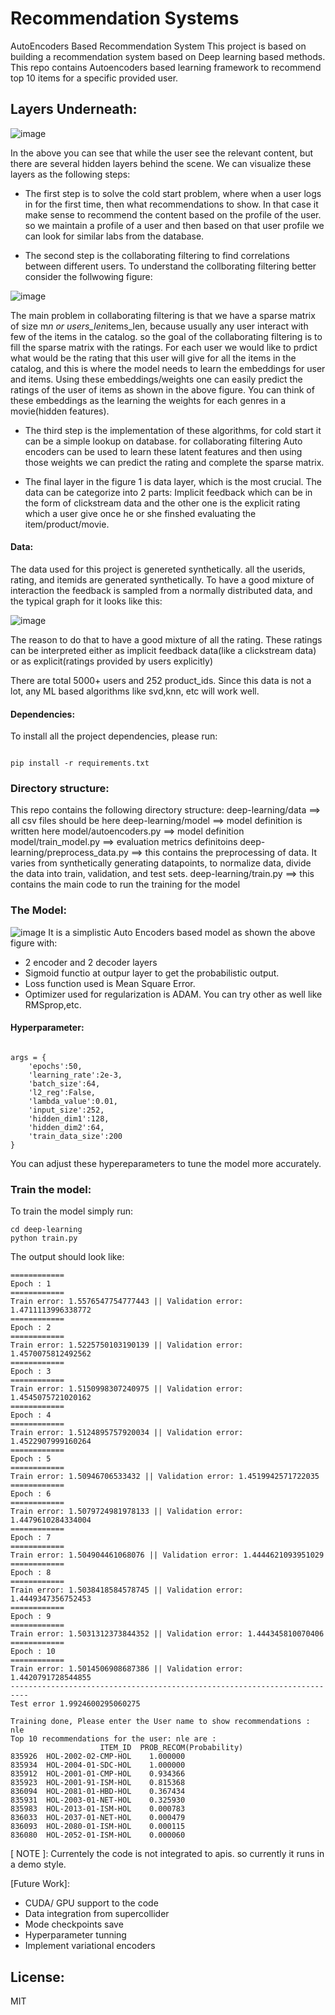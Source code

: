 # Recommendation Systems

AutoEncoders Based Recommendation System 
This project is based on building a recommendation system based on Deep learning based methods. This repo contains Autoencoders based learning framework to recommend top 10 items for a specific provided user.

## Layers Underneath:
![image](./images/poster.png)

In the above you can see that while the user see the relevant content, but there are several hidden layers behind the scene. We can visualize these layers as the following steps:
* The first step is to solve the cold start problem, where when a user logs in for the first time, then what recommendations to show. In that case it make sense to recommend the content based on the profile of the user. so we maintain a profile of a user and then based on that user profile we can look for similar labs from the database.

* The second step is the collaborating filtering to find correlations between different users. To understand the collborating filtering better consider the follwowing figure:

![image](./images/colab.png)

The main problem in collaborating filtering is that we have a sparse matrix of size m*n or users_len*items_len, because usually any user interact with few of the items in the catalog. so the goal of the collaborating filtering is to fill the sparse matrix with the ratings. For each user we would like to prdict what would be the rating that this user will give for all the items in the catalog, and this is where the model needs to learn the embeddings for user and items. Using these embeddings/weights one can easily predict the ratings of the user of items as shown in the  above figure. You can think of these embeddings as the learning the weights for each genres in a movie(hidden features). 

* The third step is the implementation of these algorithms, for cold start it can be a simple lookup on database. for collaborating filtering Auto encoders can be used to learn these latent features and then using those weights we can predict the rating and complete the sparse matrix.

* The final layer in the figure 1 is data layer, which is the most crucial. The data can be categorize into 2 parts: Implicit feedback which can be in the form of clickstream data and the other one is the explicit rating which a user give once he or she finshed evaluating the item/product/movie.



#### Data:

The data used for this project is genereted synthetically. all the userids, rating, and itemids are generated synthetically. To have a good mixture of interaction the feedback is sampled from a normally distributed data, and the typical graph for it looks like this:

![image](./images/plot.png)

The reason to do that to have a good mixture of all the rating. These ratings can be interpreted either as implicit feedback data(like a clickstream data) or as explicit(ratings provided by users explicitly)

There are total 5000+ users and 252 product_ids. Since this data is not a lot, any ML based algorithms like svd,knn, etc will work well.

#### Dependencies:

To install all the project dependencies, please run:
```

pip install -r requirements.txt

```

### Directory structure:

This repo contains the following directory structure:
deep-learning/data ==> all csv files should be here
deep-learning/model ==> model definition is written here
	model/autoencoders.py ==> model definition
	model/train_model.py ==> evaluation metrics definitoins
deep-learning/preprocess_data.py ==> this contains the preprocessing of data. It varies from synthetically generating datapoints, to normalize data, divide the data into train, validation, and test sets.
deep-learning/train.py ==> this contains the main code to run the training for the model



### The Model:

![image](./images/autoencoders.png)
It is a simplistic Auto Encoders based model as shown the above figure with:
* 2 encoder and 2 decoder layers
* Sigmoid functio at outpur layer to get the probabilistic output.
* Loss function used is Mean Square Error.
* Optimizer used for regularization is ADAM. You can try other as well like RMSprop,etc.


#### Hyperparameter:

```

args = {
	'epochs':50,
	'learning_rate':2e-3,
	'batch_size':64,
	'l2_reg':False,
	'lambda_value':0.01,
	'input_size':252,
	'hidden_dim1':128,
	'hidden_dim2':64,
	'train_data_size':200
}

```

You can adjust these hypereparameters to tune the model more accurately.



### Train the model:

To train the model simply run:

```
cd deep-learning
python train.py

```

The output should look like:

```
============
Epoch : 1
============
Train error: 1.5576547754777443 || Validation error: 1.4711113996338772
============
Epoch : 2
============
Train error: 1.5225750103190139 || Validation error: 1.4570075812492562
============
Epoch : 3
============
Train error: 1.5150998307240975 || Validation error: 1.4545075721020162
============
Epoch : 4
============
Train error: 1.5124895757920034 || Validation error: 1.4522907999160264
============
Epoch : 5
============
Train error: 1.50946706533432 || Validation error: 1.4519942571722035
============
Epoch : 6
============
Train error: 1.5079724981978133 || Validation error: 1.4479610284334004
============
Epoch : 7
============
Train error: 1.504904461068076 || Validation error: 1.4444621093951029
============
Epoch : 8
============
Train error: 1.5038418584578745 || Validation error: 1.4449347356752453
============
Epoch : 9
============
Train error: 1.5031312373844352 || Validation error: 1.444345810070406
============
Epoch : 10
============
Train error: 1.5014506908687386 || Validation error: 1.4420791728544855
--------------------------------------------------------------------------
Test error 1.9924600295060275

Training done, Please enter the User name to show recommendations : nle
Top 10 recommendations for the user: nle are :
                    ITEM_ID  PROB_RECOM(Probability)
835926  HOL-2002-02-CMP-HOL    1.000000
835934  HOL-2004-01-SDC-HOL    1.000000
835912  HOL-2001-01-CMP-HOL    0.934366
835923  HOL-2001-91-ISM-HOL    0.815368
836094  HOL-2081-01-HBD-HOL    0.367434
835931  HOL-2003-01-NET-HOL    0.325930
835983  HOL-2013-01-ISM-HOL    0.000783
836033  HOL-2037-01-NET-HOL    0.000479
836093  HOL-2080-01-ISM-HOL    0.000115
836080  HOL-2052-01-ISM-HOL    0.000060

```


[ NOTE ]: Currentely the code is not integrated to apis. so currently it runs in a demo style.


[Future Work]:

* CUDA/ GPU support to the code
* Data integration from supercollider
* Mode checkpoints save
* Hyperparameter tunning
* Implement variational encoders


## License:
MIT

